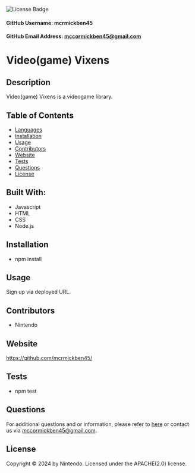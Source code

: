 
![License Badge](https://img.shields.io/badge/License-APACHE(2.0)-green.svg)

#### GitHub Username: mcrmickben45

#### GitHub Email Address: mccormickben45@gmail.com


# Video(game) Vixens

## Description
Video(game) Vixens is a videogame library.

## Table of Contents
* [Languages](#languages)
* [Installation](#installation)
* [Usage](#usage)
* [Contributors](#contributors)
* [Website](#website)
* [Tests](#tests)
* [Questions](#questions)
* [License](#license)
## Built With:
* Javascript
* HTML
* CSS
* Node.js

## Installation
- npm install

## Usage
Sign up via deployed URL.

## Contributors
- Nintendo

## Website
https://github.com/mcrmickben45/

## Tests
- npm test

## Questions
For additional questions and or information, please refer to [here](https://github.com/mcrmickben45/)
or contact us via mccormickben45@gmail.com.

## License
Copyright &copy; 2024 by Nintendo.
Licensed under the APACHE(2.0) license.

